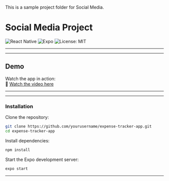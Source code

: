 

This is a sample project folder for Social Media.
# Social Media Project


![React Native](https://img.shields.io/badge/React_Native-v0.73.0-blue.svg?style=flat&logo=react)
![Expo](https://img.shields.io/badge/Expo-49.0.0-black.svg?style=flat&logo=expo)
![License: MIT](https://img.shields.io/badge/License-MIT-yellow.svg)

---

---
## Demo

Watch the app in action:  
🔗 [Watch the video here](https://youtube.com/shorts/3PSlkK06RNs?si=zs_KbdNM_q_5LNAs)

---



---

###  Installation

Clone the repository:

```bash
git clone https://github.com/yourusername/expense-tracker-app.git
cd expense-tracker-app
```

Install dependencies:

```bash
npm install
```

Start the Expo development server:

```bash
expo start
```

---
